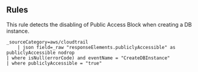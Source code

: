 ## Rules

This rule detects the disabling of Public Access Block when creating a DB instance.

```text
_sourceCategory=aws/cloudtrail
    | json field=_raw "responseElements.publiclyAccessible" as publiclyAccessible nodrop
| where isNull(errorCode) and eventName = "CreateDBInstance"
| where publiclyAccessible = "true"
```